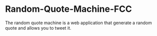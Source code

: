 # Random-Quote-Machine-FCC



The random quote machine is a web application that generate a random quote and allows you to tweet it.  
